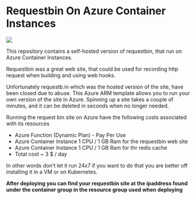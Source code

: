 # Requestbin On Azure Container Instances

<a href="https://portal.azure.com/#create/Microsoft.Template/uri/https%3A%2F%2Fraw.githubusercontent.com%2Fsjkp%2Frequestbininazure%2Fmaster%2Fazuredeploy.json" target="_blank"><img src="http://azuredeploy.net/deploybutton.png"/></a>

This repository contains a self-hosted version of requestbin, that run on Azure Container Instances. 

Requestbin was a great web site, that could be used for recording http request when building and using web hooks. 

Unfortunately requestb.in which was the hosted version of the site, have been closed due to abuse. This Azure ARM template 
allows you to run your own version of the site in Azure. Spinning up a site takes a couple of minutes, and it can be deleted in seconds 
when no longer needed. 

Running the request bin site on Azure have the following costs associated with its resources

* Azure Function (Dynamic Plan) - Pay Per Use
* Azure Container Instance 1 CPU / 1 GB Ram for the requestbin web site 
* Azure Container Instance 1 CPU / 1 GB Ram for thr redis cache 
* Total cost ~ 3 $ / day 

In other words don't let it run 24x7 if you want to do that you are better off installing it in a VM or on Kubernetes. 

<b>After deploying you can find your requestbin site at the ipaddress found under the container group in the resource group used when deploying</b>
